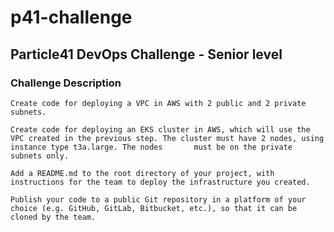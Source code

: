 # p41-challenge
## Particle41 DevOps Challenge - Senior level
### Challenge Description
	Create code for deploying a VPC in AWS with 2 public and 2 private subnets.

	Create code for deploying an EKS cluster in AWS, which will use the VPC created in the previous step. The cluster must have 2 nodes, using instance type t3a.large. The nodes 		must be on the private subnets only.

	Add a README.md to the root directory of your project, with instructions for the team to deploy the infrastructure you created.

	Publish your code to a public Git repository in a platform of your choice (e.g. GitHub, GitLab, Bitbucket, etc.), so that it can be cloned by the team.
